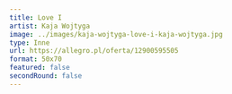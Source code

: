 ```yaml
---
title: Love I
artist: Kaja Wojtyga
image: ../images/kaja-wojtyga-love-i-kaja-wojtyga.jpg
type: Inne
url: https://allegro.pl/oferta/12900595505
format: 50x70
featured: false
secondRound: false
---
```

